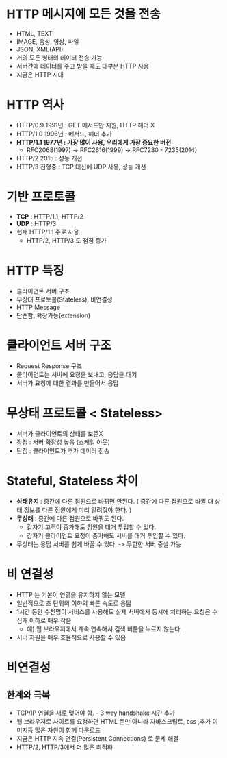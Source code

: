 # HTTP 메시지에 모든 것을 전송
- HTML, TEXT
- IMAGE, 음성, 영상, 파일 
- JSON, XML(API)
- 거의 모든 형태의 데이터 전송 가능
- 서버간에 데이터를 주고 받을 때도 대부분 HTTP 사용
- 지금은 HTTP 시대 

# HTTP 역사 
- HTTP/0.9 1991년 : GET 메서드만 지원, HTTP 헤더 X 
- HTTP/1.0 1996년 : 메서드, 헤더 추가
- **HTTP/1.1 1977년 : 가장 많이 사용, 우리에게 가장 중요한 버전**
	- RFC2068(1997) -> RFC2616(1999) -> RFC7230 - 7235(2014)
- HTTP/2 2015 :  성능 개선
- HTTP/3 진행중 : TCP 대신에 UDP 사용, 성능 개선 

# 기반 프로토콜 
- **TCP**  : HTTP/1.1, HTTP/2
- **UDP** : HTTP/3
- 현재 HTTP/1.1 주로 사용 
	- HTTP/2, HTTP/3 도 점점 증가 

# HTTP 특징 
- 클라이언트 서버 구조 
- 무상태 프로토콜(Stateless), 비연결성 
- HTTP Message
- 단순함, 확장가능(extension)


# 클라이언트  서버 구조 
- Request Response 구조 
- 클라이언트는 서버에 요청을 보내고, 응답을 대기 
- 서버가 요청에 대한 결과를 만들어서 응답 

# 무상태 프로토콜 < Stateless> 

- 서버가 클라이언트의 상태를 보존X
- 장점 : 서버 확장성 높음 (스케일 아웃)
- 단점 : 클라이언트가 추가 데이터 전송 

# Stateful, Stateless 차이 
 - **상태유지** : 중간에 다른 점원으로 바뀌면 안된다. 
   ( 중간에 다른 점원으로 바뀔 대  상태 정보를 다른 점원에게 미리 알려줘야 한다. )
- **무상태** : 중간에 다른 점원으로 바꿔도 된다. 
	- 갑자기 고객이 증가해도 점원을 대거 투입할 수 있다. 
	- 갑자기 클라이언트 요청이 증가해도 서버를 대거 투입할 수 있다. 
-  무상태는 응답 서버를 쉽게 바꿀 수 있다. -> 무한한 서버 증설 가능 


# 비 연결성 
- HTTP 는 기본이 연결을 유지하지 않는 모델 
- 일반적으로 초 단위의 이하의 빠른 속도로 응답 
- 1시간 동안 수천명이 서비스를 사용해도 실제 서버에서 동시에 처리하는 요청은 수십개 이하로 매우 작음 
	- 예) 웹 브라우저에서 계속 연속해서 검색 버튼을 누르지 않는다. 
- 서버 자원을 매우 효율적으로 사용할 수 있음 

# 비연결성 
## 한계와 극복 
- TCP/IP 연결을 새로 맺어야 함. - 3 way handshake 시간 추가 
- 웹 브라우저로 사이트를 요청하면 HTML 뿐만 아니라 자바스크립트, css ,추가 이미지등 많은 자원이 함께 다운로드 
- 지금은 HTTP 지속 연결(Persistent Connections) 로 문제 해결 
- HTTP/2, HTTP/3에서 더 많은 최적화 


